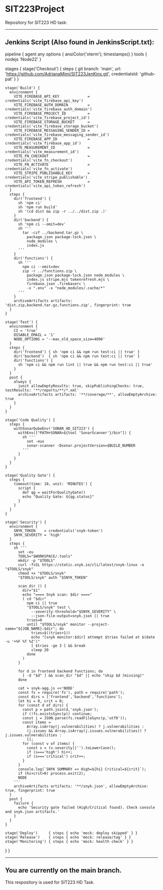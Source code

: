 # SIT223Project

Repository for SIT223 HD task: 

---

## Jenkins Script (Also found in JenkinsScript.txt): 

pipeline {
  agent any
  options { ansiColor('xterm'); timestamps() }
  tools { nodejs 'Node22' }

  stages {
    stage('Checkout') {
      steps {
        git branch: 'main',
            url: 'https://github.com/AdrianaMimi/SIT223JenKins.git',
            credentialsId: 'github-pat'
      }
    }

    stage('Build') {
      environment {
        VITE_FIREBASE_API_KEY             = credentials('vite_firebase_api_key')
        VITE_FIREBASE_AUTH_DOMAIN         = credentials('vite_firebase_auth_domain')
        VITE_FIREBASE_PROJECT_ID          = credentials('vite_firebase_project_id')
        VITE_FIREBASE_STORAGE_BUCKET      = credentials('vite_firebase_storage_bucket')
        VITE_FIREBASE_MESSAGING_SENDER_ID = credentials('vite_firebase_messaging_sender_id')
        VITE_FIREBASE_APP_ID              = credentials('vite_firebase_app_id')
        VITE_MEASUREMENT_ID               = credentials('vite_measurement_id')
        VITE_FN_CHECKOUT                  = credentials('vite_fn_checkout')
        VITE_FN_ACTIVATE                  = credentials('vite_fn_activate')
        VITE_STRIPE_PUBLISHABLE_KEY       = credentials('vite_stripe_publishable')
        VITE_API_TOKEN_REFRESH            = credentials('vite_api_token_refresh')
      }
      steps {
        dir('frontend') {
          sh 'npm ci'
          sh 'npm run build'
          sh '(cd dist && zip -r ../../dist.zip .)'
        }
        dir('backend') {
          sh 'npm ci --omit=dev'
          sh '''
            tar -czf ../backend.tar.gz \
              package.json package-lock.json \
              node_modules \
              index.js
          '''
        }
        dir('functions') {
          sh '''
            npm ci --omit=dev
            zip -r ../functions.zip \
              package.json package-lock.json node_modules \
              index.js stripe.mjs tokenrefresh.mjs \
              firebase.json .firebaserc \
              -x ".env" -x "node_modules/.cache/*"
          '''
        }
        archiveArtifacts artifacts: 'dist.zip,backend.tar.gz,functions.zip', fingerprint: true
      }
    }

    stage('Test') {
      environment {
        CI = 'true'
        DISABLE_EMAIL = '1'
        NODE_OPTIONS = '--max_old_space_size=4096'
      }
      steps {
        dir('frontend') { sh 'npm ci && npm run test:ci || true' }
        dir('backend')  { sh 'npm ci && npm run test:ci || true' }
        dir('functions') {
          sh 'npm ci && npm run lint || true && npm run test:ci || true'
        }
      }
      post {
        always {
          junit allowEmptyResults: true, skipPublishingChecks: true, testResults: '**/reports/**/*.xml'
          archiveArtifacts artifacts: '**/coverage/**', allowEmptyArchive: true
        }
      }
    }

    stage('Code Quality') {
      steps {
        withSonarQubeEnv('SONAR_HD_SIT223') {
          withEnv(["PATH+SONAR=${tool 'SonarScanner'}/bin"]) {
            sh '''
              set -eux
              sonar-scanner -Dsonar.projectVersion=$BUILD_NUMBER
            '''
          }
        }
      }
    }

    stage('Quality Gate') {
      steps {
        timeout(time: 10, unit: 'MINUTES') {
          script {
            def qg = waitForQualityGate()
            echo "Quality Gate: ${qg.status}"
          }
        }
      }
    }

    stage('Security') {
      environment {
        SNYK_TOKEN    = credentials('snyk-token')
        SNYK_SEVERITY = 'high'
      }
      steps {
        sh '''
          set -eu
          TOOLS="$WORKSPACE/.tools"
          mkdir -p "$TOOLS"
          curl -fsSL https://static.snyk.io/cli/latest/snyk-linux -o "$TOOLS/snyk"
          chmod +x "$TOOLS/snyk"
          "$TOOLS/snyk" auth "$SNYK_TOKEN"

          scan_dir () {
            dir="$1"
            echo "==== Snyk scan: $dir ===="
            ( cd "$dir"
              npm ci || true
              "$TOOLS/snyk" test \
                --severity-threshold="$SNYK_SEVERITY" \
                --json-file-output=snyk.json || true
              tries=0
              until "$TOOLS/snyk" monitor --project-name="${JOB_NAME}:$dir"; do
                tries=$((tries+1))
                echo "[snyk monitor:$dir] attempt $tries failed at $(date -u '+%F %T %Z')"
                [ $tries -ge 3 ] && break
                sleep 20
              done
            )
          }

          for d in frontend backend functions; do
            [ -d "$d" ] && scan_dir "$d" || echo "skip $d (missing)"
          done
          
          cat > snyk-agg.js <<'NODE'
          const fs = require('fs'), path = require('path');
          const dirs = ['frontend','backend','functions'];
          let hi = 0, crit = 0;
          for (const d of dirs) {
            const p = path.join(d,'snyk.json');
            if (!fs.existsSync(p)) continue;
            const j = JSON.parse(fs.readFileSync(p,'utf8'));
            const items =
              Array.isArray(j.vulnerabilities) ? j.vulnerabilities :
              (j.issues && Array.isArray(j.issues.vulnerabilities)) ? j.issues.vulnerabilities :
              [];
            for (const v of items) {
              const s = (v.severity||'').toLowerCase();
              if (s==='high') hi++;
              if (s==='critical') crit++;
            }
          }
          console.log(`SNYK SUMMARY => High=${hi} Critical=${crit}`);
          if (hi+crit>0) process.exit(2);
          NODE
        '''
        archiveArtifacts artifacts: '**/snyk.json', allowEmptyArchive: true, fingerprint: true
      }
      post {
        failure {
          echo 'Security gate failed (High/Critical found). Check console and snyk.json artifacts.'
        }
      }
    }

    stage('Deploy')     { steps { echo 'mock: deploy skipped' } }
    stage('Release')    { steps { echo 'mock: release/tag' } }
    stage('Monitoring') { steps { echo 'mock: health check' } }
  }
}

---
You are currently on the main branch. 
---
This respository is used for SIT223 HD Task. 